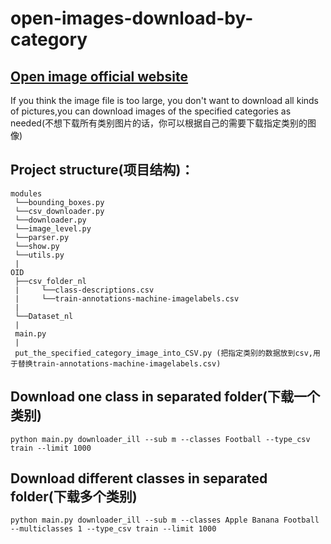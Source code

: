 # open-images-download-by-category
## [Open image official website](https://storage.googleapis.com/openimages/web/index.html)
If you think the image file is too large, you don't want to download all kinds of pictures,you can download images of the specified categories as needed(不想下载所有类别图片的话，你可以根据自己的需要下载指定类别的图像)

## Project structure(项目结构)：            
```
modules
 └──bounding_boxes.py
 └──csv_downloader.py
 └──downloader.py
 └──image_level.py
 └──parser.py
 └──show.py
 └──utils.py
 | 
OID
 ├──csv_folder_nl
 |     └──class-descriptions.csv 
 |     └──train-annotations-machine-imagelabels.csv 
 | 
 └──Dataset_nl
 | 
 main.py
 | 
 put_the_specified_category_image_into_CSV.py (把指定类别的数据放到csv,用于替换train-annotations-machine-imagelabels.csv)
 ```
     
## Download one class in separated folder(下载一个类别)
`python main.py downloader_ill --sub m --classes Football --type_csv train --limit 1000`


## Download different classes in separated folder(下载多个类别)
`python main.py downloader_ill --sub m --classes Apple Banana Football --multiclasses 1 --type_csv train --limit 1000`

